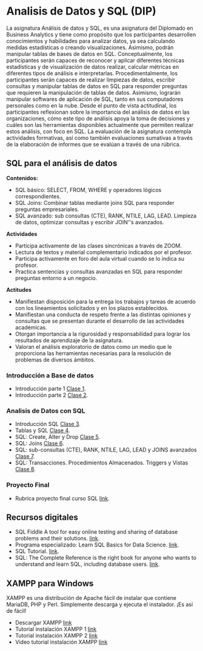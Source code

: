 # Analisis de Datos y SQL (DIP)

<p> La asignatura Análisis de datos y SQL, es una asignatura del Diplomado en Business Analytics y tiene como propósito que los participantes desarrollen
conocimientos y habilidades para analizar datos, ya sea calculando medidas estadísticas o creando visualizaciones. Asimismo, podrán manipular tablas de
bases de datos en SQL.
Conceptualmente, los participantes serán capaces de reconocer y aplicar diferentes técnicas estadísticas y de visualización de datos realizar, calcular
métricas en diferentes tipos de análisis e interpretarlas.
Procedimentalmente, los participantes serán capaces de realizar limpiezas de datos, escribir consultas y manipular tablas de datos en SQL para responder
preguntas que requieren la manipulación de tablas de datos. Asimismo, lograrán manipular softwares de aplicación de SQL, tanto en sus computadores
personales como en la nube.
Desde el punto de vista actitudinal, los participantes reflexionan sobre la importancia del análisis de datos en las organizaciones, cómo este tipo de análisis
apoya la toma de decisiones y cuáles son las herramientas disponibles actualmente que permiten realizar estos análisis, con foco en SQL.
La evaluación de la asignatura contempla actividades formativas, así como también evaluaciones sumativas a través de la elaboración de informes que se
evalúan a través de una rúbrica.</p>


## SQL para el análisis de datos

**Contenidos:**

* SQL básico: SELECT, FROM, WHERE y operadores lógicos correspondientes.
* SQL Joins: Combinar tablas mediante joins SQL para responder preguntas empresariales.
* SQL avanzado: sub consultas (CTE), RANK, NTILE, LAG, LEAD. Limpieza de datos, optimizar consultas y escribir JOIN''s
avanzados.

**Actividades**

* Participa activamente de las clases sincrónicas a través de ZOOM.
* Lectura de textos y material complementario indicados por el profesor.
* Participa activamente en foro del aula virtual cuando se lo indica su profesor.
* Practica sentencias y consultas avanzadas en SQL para responder preguntas entorno a un negocio.

**Actitudes**

* Manifiestan disposición para la entrega los trabajos y tareas de acuerdo con los lineamientos solicitados y en los plazos
establecidos.
* Manifiestan una conducta de respeto frente a las distintas opiniones y consultas que se presentan durante el desarrollo de
las actividades académicas.
* Otorgan importancia a la rigurosidad y responsabilidad para lograr los resultados de aprendizaje de la asignatura.
* Valoran el análisis exploratorio de datos como un medio que le proporciona las herramientas necesarias para la resolución
de problemas de diversos ámbitos.


### Introducción a Base de datos

* Introducción parte 1 [Clase 1](https://www.dropbox.com/sh/qusarj37ardrfx9/AAC-M-uoSM9UpRvOms3iDVBaa?dl=0).
* Introducción parte 2 [Clase 2](https://www.dropbox.com/sh/qptcojrq0fjju23/AADy4GZ1XyKIxBsOIBtJ0UEfa?dl=0).

### Analisis de Datos con SQL

* Introducción SQL [Clase 3](https://www.dropbox.com/sh/cmcw6h561yiq89h/AACY6T52Mki_LrNKl7y5WqvMa?dl=0).
* Tablas y SQL [Clase 4](https://www.dropbox.com/sh/ixanvliw1dp4yr2/AABKQ41uOh9aYDNkFZNQ5F8Fa?dl=0).
* SQL: Create, Alter y Drop [Clase 5](https://www.dropbox.com/sh/hyey3b5pxgyr6u8/AAArk0dM31YLTzv2RLJU0fR0a?dl=0).
* SQL: Joins [Clase 6](https://www.dropbox.com/sh/iu5sbyqrpgtcne6/AAALIIXA_vR1hwXW-wLKWV9Aa?dl=0).
* SQL: sub-consultas (CTE), RANK, NTILE, LAG, LEAD y JOINS avanzados [Clase 7](https://www.dropbox.com/sh/cthyu0strlz1ki5/AAAShBjRtmO1OnB4bNGh4u0Ma?dl=0).
* SQL: Transacciones. Procedimientos Almacenados. Triggers y Vistas [Clase 8](https://www.dropbox.com/sh/isny93ugdepn1tc/AAClFLfgdiTwY-tJmA1B1xoSa?dl=0).

### Proyecto Final

* Rubrica proyecto final curso SQL [link](https://www.dropbox.com/s/5cvp9e0s2ibk0x6/Rubrica_examen_final.pdf?dl=0).

## Recursos digitales

* SQL Fiddle A tool for easy online testing and sharing of database problems and their solutions. [link](http://sqlfiddle.com/).
* Programa especializado: Learn SQL Basics for Data Science. [link](https://www.coursera.org/learn/intro-sql).
* SQL Tutorial. [link](https://sqlzoo.net/wiki/SQL_Tutorial).
* SQL: The Complete Reference is the right book for anyone who wants to understand and learn SQL, including database users. [link](http://160592857366.free.fr/joe/ebooks/ShareData/SQL%20-%20The%20Complete%20Reference.pdf).

## XAMPP para Windows

XAMPP es una distribución de Apache fácil de instalar que contiene MariaDB, PHP y Perl. Simplemente descarga y ejecuta el instalador. ¡Es así de fácil!

* Descargar XAMPP [link](https://www.apachefriends.org/es/download.html)
* Tutorial instalación XAMPP 1 [link](https://notasdelprofesor.files.wordpress.com/2014/02/xampp-instalacion.pdf)
* Tutorial instalación XAMPP 2 [link](https://www.ionos.es/digitalguide/servidores/herramientas/instala-tu-servidor-local-xampp-en-unos-pocos-pasos/)
* Video tutorial instalación XAMPP [link](https://www.youtube.com/watch?v=MtllDrDm4cM)









